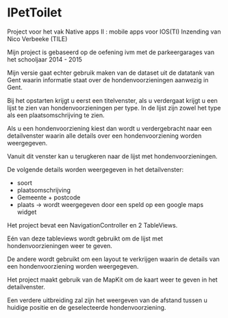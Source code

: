 # IPetToilet

Project voor het vak Native apps II : mobile apps voor IOS(TI)
Inzending van Nico Verbeeke (TILE)

Mijn project is gebaseerd op de oefening ivm met de parkeergarages van het schooljaar 2014 - 2015

Mijn versie gaat echter gebruik maken van de dataset uit de datatank van Gent waarin informatie staat over de hondenvoorzieningen 
aanwezig in Gent.

Bij het opstarten krijgt u eerst een titelvenster, als u verdergaat krijgt u een lijst te zien van hondenvoorzieningen per type.
In de lijst zijn zowel het type als een plaatsomschrijving te zien.

Als u een hondenvoorziening kiest dan wordt u verdergebracht naar een detailvenster 
waarin alle details over een hondenvoorziening worden weergegeven.

Vanuit dit venster kan u terugkeren naar de lijst met hondenvoorzieningen.

De volgende details worden weergegeven in het detailvenster:
- soort
- plaatsomschrijving
- Gemeente + postcode
- plaats -> wordt weergegeven door een speld op een google maps widget

Het project bevat een NavigationController en 2 TableViews.

Eén van deze tableviews wordt gebruikt om de lijst met hondenvoorzieningen weer te geven.

De andere wordt gebruikt om een layout te verkrijgen waarin de details van een hondenvoorziening worden weergegeven.

Het project maakt gebruik van de MapKit om de kaart weer te geven in het detailvenster.

Een verdere uitbreiding zal zijn het weergeven van de afstand tussen u huidige positie en de geselecteerde hondenvoorziening.
